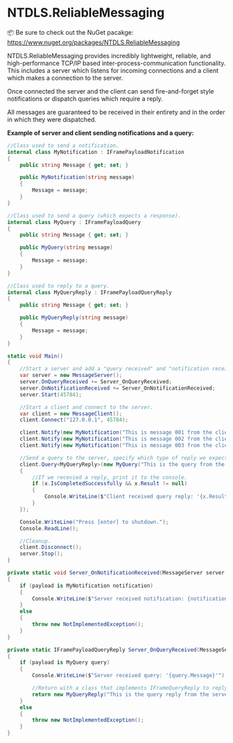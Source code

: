 # NTDLS.ReliableMessaging

📦 Be sure to check out the NuGet pacakge: https://www.nuget.org/packages/NTDLS.ReliableMessaging

NTDLS.ReliableMessaging provides incredibly lightweight, reliable, and high-performance TCP/IP based inter-process-communication functionality. This includes a server which listens for incoming connections and a client which makes a connection to the server.

Once connected the server and the client can send fire-and-forget style notifications or dispatch queries which require a reply.

All messages are guaranteed to be received in their entirety and in the order in which they were dispatched.


**Example of server and client sending notifications and a query:**

```csharp
//Class used to send a notification.
internal class MyNotification : IFramePayloadNotification
{
    public string Message { get; set; }

    public MyNotification(string message)
    {
        Message = message;
    }
}

//Class used to send a query (which expects a response).
internal class MyQuery : IFramePayloadQuery
{
    public string Message { get; set; }

    public MyQuery(string message)
    {
        Message = message;
    }
}

//Class used to reply to a query.
internal class MyQueryReply : IFramePayloadQueryReply
{
    public string Message { get; set; }

    public MyQueryReply(string message)
    {
        Message = message;
    }
}

static void Main()
{
    //Start a server and add a "query received" and "notification received" event handler.
    var server = new MessageServer();
    server.OnQueryReceived += Server_OnQueryReceived;
    server.OnNotificationReceived += Server_OnNotificationReceived;
    server.Start(45784);

    //Start a client and connect to the server.
    var client = new MessageClient();
    client.Connect("127.0.0.1", 45784);

    client.Notify(new MyNotification("This is message 001 from the client."));
    client.Notify(new MyNotification("This is message 002 from the client."));
    client.Notify(new MyNotification("This is message 003 from the client."));

    //Send a query to the server, specify which type of reply we expect.
    client.Query<MyQueryReply>(new MyQuery("This is the query from the client.")).ContinueWith(x =>
    {
        //If we recevied a reply, print it to the console.
        if (x.IsCompletedSuccessfully && x.Result != null)
        {
            Console.WriteLine($"Client received query reply: '{x.Result.Message}'");
        }
    });

    Console.WriteLine("Press [enter] to shutdown.");
    Console.ReadLine();

    //Cleanup.
    client.Disconnect();
    server.Stop();
}

private static void Server_OnNotificationReceived(MessageServer server, Guid connectionId, IFramePayloadNotification payload)
{
    if (payload is MyNotification notification)
    {
        Console.WriteLine($"Server received notification: {notification.Message}");
    }
    else
    {
        throw new NotImplementedException();
    }
}

private static IFramePayloadQueryReply Server_OnQueryReceived(MessageServer server, Guid connectionId, IFramePayloadQuery payload)
{
    if (payload is MyQuery query)
    {
        Console.WriteLine($"Server received query: '{query.Message}'");

        //Return with a class that implements IFrameQueryReply to reply to the client.
        return new MyQueryReply("This is the query reply from the server.");
    }
    else
    {
        throw new NotImplementedException();
    }
}
```
